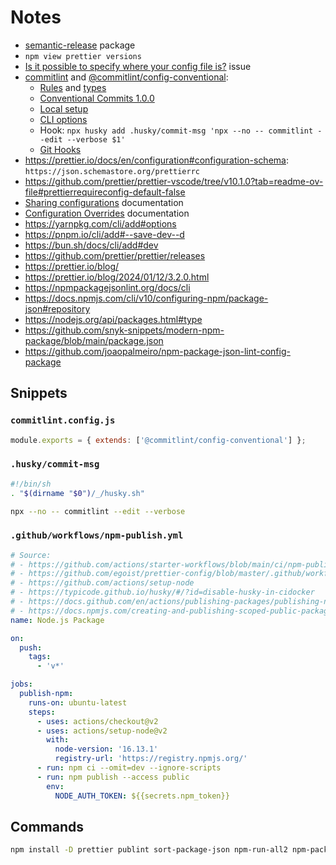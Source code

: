 # Notes

- [semantic-release](https://www.npmjs.com/package/semantic-release) package
- `npm view prettier versions`
- [Is it possible to specify where your config file is?](https://github.com/prettier/eslint-plugin-prettier/issues/246#issuecomment-672326840) issue
- [commitlint](https://github.com/conventional-changelog/commitlint) and [@commitlint/config-conventional](https://github.com/conventional-changelog/commitlint/tree/master/@commitlint/config-conventional):
  - [Rules](https://github.com/conventional-changelog/commitlint/tree/master/@commitlint/config-conventional#rules) and [types](https://commitlint.js.org/#/reference-prompt?id=questions)
  - [Conventional Commits 1.0.0](https://www.conventionalcommits.org/en/v1.0.0/)
  - [Local setup](https://commitlint.js.org/#/guides-local-setup)
  - [CLI options](https://commitlint.js.org/#/reference-cli)
  - Hook: `npx husky add .husky/commit-msg 'npx --no -- commitlint --edit --verbose $1'`
  - [Git Hooks](https://githooks.com/)
- https://prettier.io/docs/en/configuration#configuration-schema: `https://json.schemastore.org/prettierrc`
- https://github.com/prettier/prettier-vscode/tree/v10.1.0?tab=readme-ov-file#prettierrequireconfig-default-false
- [Sharing configurations](https://prettier.io/docs/en/configuration.html#sharing-configurations) documentation
- [Configuration Overrides](https://prettier.io/docs/en/configuration.html#configuration-overrides) documentation
- https://yarnpkg.com/cli/add#options
- https://pnpm.io/cli/add#--save-dev--d
- https://bun.sh/docs/cli/add#dev
- https://github.com/prettier/prettier/releases
- https://prettier.io/blog/
- https://prettier.io/blog/2024/01/12/3.2.0.html
- https://npmpackagejsonlint.org/docs/cli
- https://docs.npmjs.com/cli/v10/configuring-npm/package-json#repository
- https://nodejs.org/api/packages.html#type
- https://github.com/snyk-snippets/modern-npm-package/blob/main/package.json
- https://github.com/joaopalmeiro/npm-package-json-lint-config-package

## Snippets

### `commitlint.config.js`

```js
module.exports = { extends: ['@commitlint/config-conventional'] };
```

### `.husky/commit-msg`

```sh
#!/bin/sh
. "$(dirname "$0")/_/husky.sh"

npx --no -- commitlint --edit --verbose
```

### `.github/workflows/npm-publish.yml`

```yml
# Source:
# - https://github.com/actions/starter-workflows/blob/main/ci/npm-publish.yml
# - https://github.com/egoist/prettier-config/blob/master/.github/workflows/node.js.yml
# - https://github.com/actions/setup-node
# - https://typicode.github.io/husky/#/?id=disable-husky-in-cidocker
# - https://docs.github.com/en/actions/publishing-packages/publishing-nodejs-packages#publishing-packages-to-the-npm-registry
# - https://docs.npmjs.com/creating-and-publishing-scoped-public-packages#publishing-scoped-public-packages
name: Node.js Package

on:
  push:
    tags:
      - 'v*'

jobs:
  publish-npm:
    runs-on: ubuntu-latest
    steps:
      - uses: actions/checkout@v2
      - uses: actions/setup-node@v2
        with:
          node-version: '16.13.1'
          registry-url: 'https://registry.npmjs.org/'
      - run: npm ci --omit=dev --ignore-scripts
      - run: npm publish --access public
        env:
          NODE_AUTH_TOKEN: ${{secrets.npm_token}}
```

## Commands

```bash
npm install -D prettier publint sort-package-json npm-run-all2 npm-package-json-lint npm-package-json-lint-config-package
```
